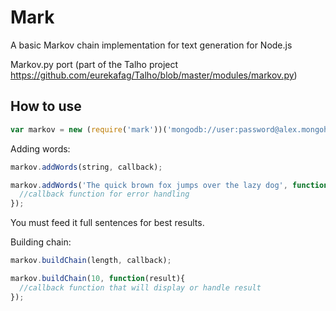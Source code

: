 Mark
====

A basic Markov chain implementation for text generation for Node.js

Markov.py port (part of the Talho project https://github.com/eurekafag/Talho/blob/master/modules/markov.py)

## How to use



```js
var markov = new (require('mark'))('mongodb://user:password@alex.mongohq.com:port/db');
```


Adding words:

```js
markov.addWords(string, callback);

markov.addWords('The quick brown fox jumps over the lazy dog', function(result){
  //callback function for error handling
});
```
You must feed it full sentences for best results.

Building chain:

```js
markov.buildChain(length, callback);

markov.buildChain(10, function(result){
  //callback function that will display or handle result
});
```

